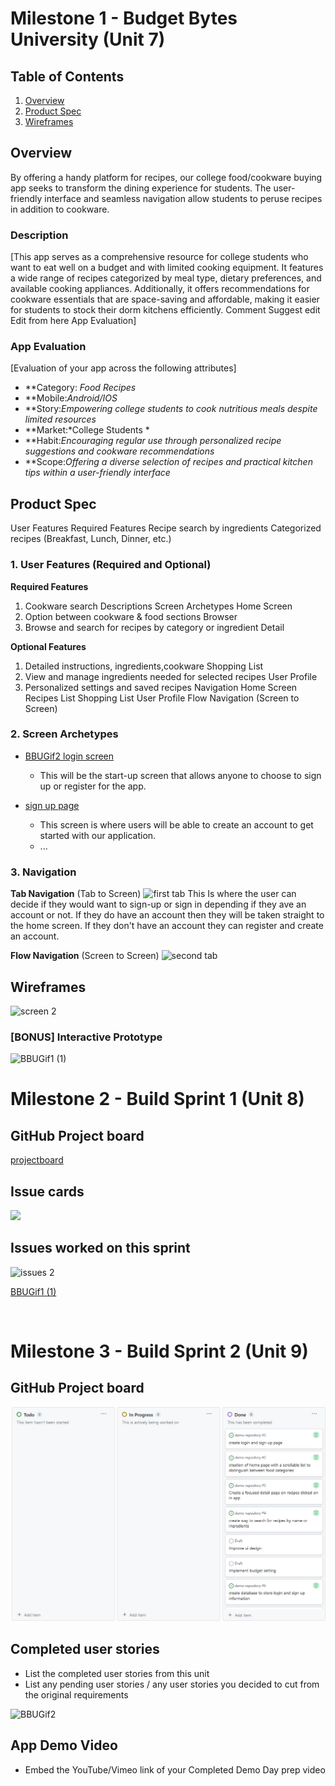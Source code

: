 # Milestone 1 - Budget Bytes University (Unit 7)

## Table of Contents

1. [Overview](#Overview)
1. [Product Spec](#Product-Spec)
1. [Wireframes](#Wireframes)

## Overview
By offering a handy platform for recipes, our college food/cookware buying app seeks to transform the dining experience for students. The user-friendly interface and seamless navigation allow students to peruse recipes in addition to cookware. 
### Description

[This app serves as a comprehensive resource for college students who want to eat well on a budget and with limited cooking equipment. It features a wide range of recipes categorized by meal type, dietary preferences, and available cooking appliances. Additionally, it offers recommendations for cookware essentials that are space-saving and affordable, making it easier for students to stock their dorm kitchens efficiently. Comment Suggest edit Edit from here App Evaluation]

### App Evaluation

[Evaluation of your app across the following attributes]
- **Category: *Food Recipes*
- **Mobile:*Android/IOS*
- **Story:*Empowering college students to cook nutritious meals despite limited resources*
- **Market:*College Students *
- **Habit:*Encouraging regular use through personalized recipe suggestions and cookware recommendations*
- **Scope:*Offering a diverse selection of recipes and practical kitchen tips within a user-friendly interface*

## Product Spec
User Features Required Features Recipe search by ingredients Categorized recipes (Breakfast, Lunch, Dinner, etc.)
### 1. User Features (Required and Optional)

**Required Features**

1. Cookware search Descriptions Screen Archetypes Home Screen
2. Option between cookware & food sections Browser
3. Browse and search for recipes by category or ingredient Detail

**Optional Features**

1. Detailed instructions, ingredients,cookware Shopping List
2. View and manage ingredients needed for selected recipes User Profile
3. Personalized settings and saved recipes Navigation Home Screen Recipes List Shopping List User Profile Flow Navigation (Screen to Screen)

### 2. Screen Archetypes

- [BBUGif2 login screen](https://github.com/CollegeCookBook/BBUCode/assets/131283081/f17f8efa-a643-4ff3-9fa4-68bc71459596)

  - This will be the start-up screen that allows anyone to choose to sign up or register for the app.
  
- [sign up page](https://github.com/CollegeCookBook/BBUCode/assets/131283081/90015442-366e-4041-b6a0-2fee4362055c)

  - This screen is where users will be able to create an account to get started with our application.
  - ...

### 3. Navigation

**Tab Navigation** (Tab to Screen)
![first tab](https://github.com/CollegeCookBook/BBUCode/assets/131283081/b54f5a18-7972-44f1-85ea-981f8e05eca3)
This Is where the user can decide if they would want to sign-up or sign in depending if they ave an account or not.
If they do have an account then they will be taken straight to the home screen.
If they don't have an account they can register and create an account.


**Flow Navigation** (Screen to Screen)
![second tab](https://github.com/CollegeCookBook/BBUCode/assets/131283081/e3ee0d84-51fa-454b-837c-bcdc4668ad08)




## Wireframes

![screen 2](https://github.com/CollegeCookBook/BBUCode/assets/131037551/1cf3b7c6-2f06-439d-ba4b-077a1a2f5d2f)



### [BONUS] Interactive Prototype
![BBUGif1 (1)](https://github.com/CollegeCookBook/BBUCode/assets/131283081/cb3b1398-229f-4478-a583-c0882bdf669f)




# Milestone 2 - Build Sprint 1 (Unit 8)

## GitHub Project board
[projectboard](https://github.com/CollegeCookBook/BBUCode/blob/main/projectboard.jpg)

## Issue cards

 <img src="[project board](https://github.com/CollegeCookBook/BBUCode/assets/131283081/cd17e12e-1eb7-422d-a7ee-94773c88236a)
" width=600>


## Issues worked on this sprint
![issues 2](https://github.com/CollegeCookBook/BBUCode/assets/131283081/8130237a-166c-45c6-8473-07fe00e55249)

[BBUGif1 (1)](https://github.com/CollegeCookBook/BBUCode/assets/131283081/feccd6d6-488e-402a-9bc3-92e7de4623ef)


<br>

# Milestone 3 - Build Sprint 2 (Unit 9)

## GitHub Project board
![projectboard](https://github.com/CollegeCookBook/BBUCode/blob/main/projectboard.jpg)

## Completed user stories

- List the completed user stories from this unit
- List any pending user stories / any user stories you decided to cut
from the original requirements

![BBUGif2](https://github.com/CollegeCookBook/BBUCode/assets/131283081/ac999521-a2be-423f-8fe7-8a407deb7a01)



## App Demo Video

- Embed the YouTube/Vimeo link of your Completed Demo Day prep video
